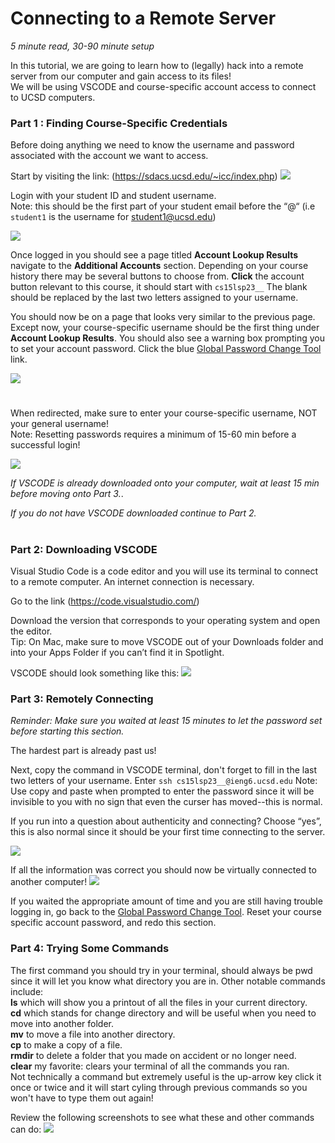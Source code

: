 # Connecting to a Remote Server #
 
*5 minute read, 30-90 minute setup* 

In this tutorial, we are going to learn how to (legally) hack into a remote server from our computer and gain access to its files!<br>
We will be using VSCODE and course-specific account access to connect to UCSD computers.

### Part 1 : Finding Course-Specific Credentials ###
Before doing anything we need to know the username and password associated with the account we want to access.

Start by visiting the link: 
(https://sdacs.ucsd.edu/~icc/index.php)
<img src="./images/accountlookup.png">

Login with your student ID and student username. <br>
Note: this should be the first part of your student email before the “@“ (i.e `student1` is the username for student1@ucsd.edu)

<img src="./images/resultsloggedin1.png">

Once logged in you should see a page titled **Account Lookup Results** navigate to the **Additional Accounts** section.
Depending on your course history there may be several buttons to choose from.
**Click** the account button relevant to this course, it should start with `cs15lsp23__`
The blank should be replaced by the last two letters assigned to your username.

You should now be on a page that looks very similar to the previous page. Except now, your course-specific username should be the first thing under **Account Lookup Results**. You should also see a warning box prompting you to set your account password. Click the blue <ins>Global Password Change Tool</ins> link.

<img src="./images/resultsloggedin2.png">

#
When redirected, make sure to enter your course-specific username, NOT your general username! <br>
Note: Resetting passwords requires a minimum of 15-60 min before a successful login!

<img src="./images/enteruser.png">


*If VSCODE is already downloaded onto your computer, wait at least 15 min before moving onto Part 3.*. 

*If you do not have VSCODE downloaded continue to Part 2.*
#

### Part 2: Downloading VSCODE ###
Visual Studio Code is a code editor and you will use its terminal to connect to a remote computer. An internet connection is necessary. 

Go to the link (https://code.visualstudio.com/)

Download the version that corresponds to your operating system and open the editor. <br>
Tip: On Mac, make sure to move VSCODE out of your Downloads folder and into your Apps Folder if you can’t find it in Spotlight.

VSCODE should look something like this:
<img src="./images/VSCODE.png">

### Part 3: Remotely Connecting ###
*Reminder: Make sure you waited at least 15 minutes to let the password set before starting this section.*

The hardest part is already past us!

Next, copy the command in VSCODE terminal, don't forget to fill in the last two letters of your username.
Enter `ssh cs15lsp23__@ieng6.ucsd.edu`
Note: Use copy and paste when prompted to enter the password since it will be invisible to you with no sign that even the curser has moved--this is normal.

If you run into a question about authenticity and connecting? Choose “yes”, this is also normal since it should be your first time connecting to the server.

<img src ="./images/firsttimelogin.png">

If all the information was correct you should now be virtually connected to another computer!
<img src ="./images/success.png">

If you waited the appropriate amount of time and you are still having trouble logging in, go back to the <ins>Global Password Change Tool</ins>. Reset your course specific account password, and redo this section.

### Part 4: Trying Some Commands ###
The first command you should try in your terminal, should always be pwd since it will let you know what directory you are in.
Other notable commands include: <br>
**ls** which will show you a printout of all the files in your current directory. <br>
**cd** which stands for change directory and will be useful when you need to move into another folder. <br>
**mv** to move a file into another directory. <br>
**cp** to make a copy of a file. <br>
**rmdir** to delete a folder that you made on accident or no longer need. <br>
**clear** my favorite: clears your terminal of all the commands you ran. <br>
Not technically a command but extremely useful is the up-arrow key click it once or twice and it will start cyling through previous commands so you won't have to type them out again!


Review the following screenshots to see what these and other commands can do:
<img src="./images/somecommands.png">
